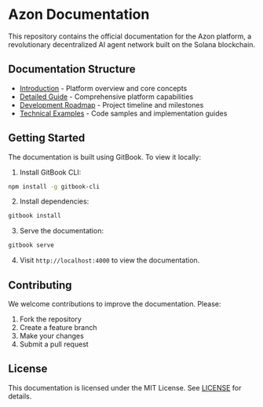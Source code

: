 # Azon Documentation

This repository contains the official documentation for the Azon platform, a revolutionary decentralized AI agent network built on the Solana blockchain.

## Documentation Structure

- [Introduction](docs/README.md) - Platform overview and core concepts
- [Detailed Guide](docs/introduction.md) - Comprehensive platform capabilities
- [Development Roadmap](docs/roadmap.md) - Project timeline and milestones
- [Technical Examples](docs/examples.md) - Code samples and implementation guides

## Getting Started

The documentation is built using GitBook. To view it locally:

1. Install GitBook CLI:
```bash
npm install -g gitbook-cli
```

2. Install dependencies:
```bash
gitbook install
```

3. Serve the documentation:
```bash
gitbook serve
```

4. Visit `http://localhost:4000` to view the documentation.

## Contributing

We welcome contributions to improve the documentation. Please:

1. Fork the repository
2. Create a feature branch
3. Make your changes
4. Submit a pull request

## License

This documentation is licensed under the MIT License. See [LICENSE](LICENSE) for details. 